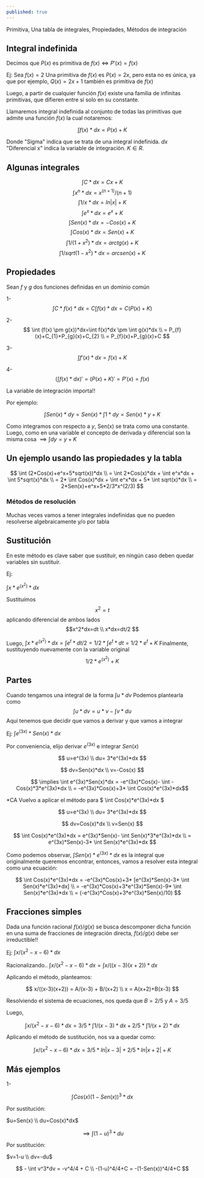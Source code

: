 ```yaml
---
published: true
---
```

Primitiva, Una tabla de integrales, Propiedades, Métodos de integración

## Integral indefinida

Decimos que $P(x)$ es primitiva de $f(x) \iff P'(x)=f(x)$

Ej: Sea $f(x)=2$
Una primitiva de $f(x)$ es $P(x)=2x$, pero esta no es única, ya que por ejemplo, $Q(x)=2x+1$ también es primitiva de $f(x)$

Luego, a partir de cualquier función $f(x)$ existe una familia de infinitas primitivas, que difieren entre sí solo en su constante.

Llamaremos integral indefinida al conjunto de todas las primitivas que admite una función $f(x)$ la cual notaremos:

$$ \int f(x) * dx = P(x)+K $$

Donde "Sigma" indica que se trata de una integral indefinida.
$dx$ "Diferencial x" indica la variable de integración.
$K \in R$.

## Algunas integrales

$$ \int C*dx = Cx+K $$
$$ \int x^n*dx = x^(n+1)/(n+1) $$
$$ \int 1/x*dx = ln|x|+K $$
$$ \int e^x*dx = e^x+K $$
$$ \int Sen(x)*dx = -Cos(x)+K $$
$$ \int Cos(x)*dx = Sen(x)+K $$
$$ \int 1/(1+x^2)*dx = arctg(x)+K $$
$$ \int 1/sqrt(1-x^2)*dx = arcsen(x)+K $$

## Propiedades

Sean $f$ y $g$ dos funciones definidas en un dominio común

1- $$ \int C*f(x)*dx=C \int f(x)*dx=C(P(x)+K)$$

2- $$ \int (f(x) \pm g(x))*dx=\int f(x)*dx \pm \int g(x)*dx \\ 
	  = P_{f}(x)+C_{1}+P_{g}(x)+C_{2} \\
      = P_{f}(x)+P_{g}(x)+C $$

3- $$ \int f'(x)*dx=f(x)+K $$

4- $$ (\int f(x)*dx)'=(P(x)+K)'=P'(x)=f(x) $$

La variable de integración importa!!

Por ejemplo:

$$ \int Sen(x)*dy = Sen(x)* \int 1*dy = Sen(x)*y+K $$

Como integramos con respecto a $y$, Sen(x) se trata como una constante.
Luego, como en una variable el concepto de derivada y diferencial son la misma cosa $\implies \int dy = y+K$

## Un ejemplo usando las propiedades y la tabla

$$ \int (2*Cos(x)+e^x+5*sqrt(x))*dx \\
   = \int 2*Cos(x)*dx + \int e^x*dx + \int 5*sqrt(x)*dx \\
   = 2* \int Cos(x)*dx + \int e^x*dx + 5* \int sqrt(x)*dx \\
   = 2*Sen(x)+e^x+5*2/3*x^(2/3) $$
   
### Métodos de resolución

Muchas veces vamos a tener integrales indefinidas que no pueden resolverse algebraicamente y/o por tabla

## Sustitución

En este método es clave saber que sustituír, en ningún caso deben quedar variables sin sustituír.

Ej: 

$\int x*e^(x^2)*dx$

Sustituímos $$x^2=t$$
aplicando diferencial de ambos lados 
$$x^2*dx=dt \\
  x*dx=dt/2 $$
  
Luego, $\int x*e^(x^2)*dx = \int e^t*dt/2 = 1/2* \int e^t*dt = 1/2*e^t+K$
Finalmente, sustituyendo nuevamente con la variable original $$ 1/2*e^(x^2)+K $$

## Partes

Cuando tengamos una integral de la forma $\int u*dv$
Podemos plantearla como $$ \int u*dv = u*v - \int v*du $$
Aquí tenemos que decidir que vamos a derivar y que vamos a integrar

Ej: $\int e^(3x)*Sen(x)*dx$

Por conveniencia, elijo derivar $e^(3x)$ e integrar $Sen(x)$

$$ u=e^(3x) \\
   du= 3*e^(3x)*dx $$

$$ dv=Sen(x)*dx \\
   v=-Cos(x) $$

$$ \implies \int e^(3x)*Sen(x)*dx = -e^(3x)*Cos(x)- \int -Cos(x)*3*e^(3x)*dx \\
   = -e^(3x)*Cos(x)+3* \int Cos(x)*e^(3x)*dx$$

*CA
Vuelvo a aplicar el método para $ \int Cos(x)*e^(3x)*dx $

$$ u=e^(3x) \\
   du= 3*e^(3x)*dx $$

$$ dv=Cos(x)*dx \\
   v=Sen(x) $$

$$ \int Cos(x)*e^(3x)*dx = e^(3x)*Sen(x)- \int Sen(x)*3*e^(3x)*dx \\
	= e^(3x)*Sen(x)-3* \int Sen(x)*e^(3x)*dx $$
    
Como podemos observar, $\int Sen(x)*e^(3x)*dx$ es la integral que originalmente queremos encontrar, entonces, vamos a resolver esta integral como una ecuación:

$$ \int Cos(x)*e^(3x)*dx = -e^(3x)*Cos(x)+3* [e^(3x)*Sen(x)-3* \int Sen(x)*e^(3x)*dx] \\
   = -e^(3x)*Cos(x)+3*e^(3x)*Sen(x)-9* \int Sen(x)*e^(3x)*dx \\
   = (-e^(3x)*Cos(x)+3*e^(3x)*Sen(x)/10) $$

## Fracciones simples

Dada una función racional $f(x)/g(x)$ se busca descomponer dicha función en una suma de fracciones de integración directa, $f(x)/g(x)$ debe ser irreductible!!

Ej: $\int x/(x^2-x-6)*dx$

Racionalizando.. $\int x/(x^2-x-6)*dx = \int x/((x-3)(x+2))*dx$

Aplicando el método, planteamos:

$$ x/((x-3)(x+2)) = A/(x-3) + B/(x+2) \\
   x = A(x+2)+B(x-3) $$

Resolviendo el sistema de ecuaciones, nos queda que
$B=2/5$ y $A=3/5$

Luego,

$$ \int x/(x^2-x-6)*dx = 3/5* \int 1/(x-3)*dx + 2/5* \int 1/(x+2)*dx $$

Aplicando el método de sustitución, nos va a quedar como:

$$ \int x/(x^2-x-6)*dx = 3/5*ln|x-3|+2/5*ln|x+2|+K $$

## Más ejemplos

1-

$$ \int Cos(x)(1-Sen(x))^3*dx $$

Por sustitución:

$u=Sen(x) \\ du=Cos(x)*dx$

$$ \implies \int (1-u)^3*du $$

Por sustitución:

$v=1-u \\ dv=-du$

$$ - \int v^3*dv = -v^4/4 + C \\ 
   -(1-u)^4/4+C = -(1-Sen(x))^4/4+C $$



